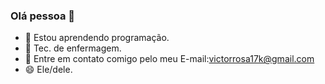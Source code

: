 ### Olá pessoa 👋

- 🔭 Estou aprendendo programação.
- 🌱 Tec. de enfermagem.
- 💬 Entre em contato comigo pelo meu E-mail:victorrosa17k@gmail.com
- 😄 Ele/dele.
